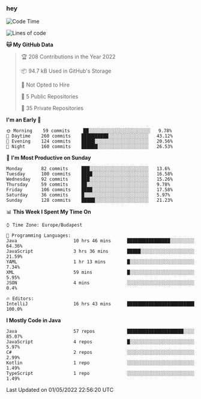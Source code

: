### hey

<!--START_SECTION:waka-->
![Code Time](http://img.shields.io/badge/Code%20Time-721%20hrs%2030%20mins-blue)

![Lines of code](https://img.shields.io/badge/From%20Hello%20World%20I%27ve%20Written-493%20Thousand%20lines%20of%20code-blue)

**🐱 My GitHub Data** 

> 🏆 208 Contributions in the Year 2022
 > 
> 📦 94.7 kB Used in GitHub's Storage 
 > 
> 🚫 Not Opted to Hire
 > 
> 📜 5 Public Repositories 
 > 
> 🔑 35 Private Repositories  
 > 
**I'm an Early 🐤** 

```text
🌞 Morning    59 commits     ██░░░░░░░░░░░░░░░░░░░░░░░   9.78% 
🌆 Daytime    260 commits    ██████████░░░░░░░░░░░░░░░   43.12% 
🌃 Evening    124 commits    █████░░░░░░░░░░░░░░░░░░░░   20.56% 
🌙 Night      160 commits    ██████░░░░░░░░░░░░░░░░░░░   26.53%

```
📅 **I'm Most Productive on Sunday** 

```text
Monday       82 commits     ███░░░░░░░░░░░░░░░░░░░░░░   13.6% 
Tuesday      100 commits    ████░░░░░░░░░░░░░░░░░░░░░   16.58% 
Wednesday    92 commits     ███░░░░░░░░░░░░░░░░░░░░░░   15.26% 
Thursday     59 commits     ██░░░░░░░░░░░░░░░░░░░░░░░   9.78% 
Friday       106 commits    ████░░░░░░░░░░░░░░░░░░░░░   17.58% 
Saturday     36 commits     █░░░░░░░░░░░░░░░░░░░░░░░░   5.97% 
Sunday       128 commits    █████░░░░░░░░░░░░░░░░░░░░   21.23%

```


📊 **This Week I Spent My Time On** 

```text
⌚︎ Time Zone: Europe/Budapest

💬 Programming Languages: 
Java                     10 hrs 46 mins      ████████████████░░░░░░░░░   64.36% 
JavaScript               3 hrs 36 mins       █████░░░░░░░░░░░░░░░░░░░░   21.59% 
YAML                     1 hr 13 mins        █░░░░░░░░░░░░░░░░░░░░░░░░   7.34% 
XML                      59 mins             █░░░░░░░░░░░░░░░░░░░░░░░░   5.95% 
JSON                     4 mins              ░░░░░░░░░░░░░░░░░░░░░░░░░   0.4%

🔥 Editors: 
IntelliJ                 16 hrs 43 mins      █████████████████████████   100.0%

```

**I Mostly Code in Java** 

```text
Java                     57 repos            █████████████████████░░░░   85.07% 
JavaScript               4 repos             █░░░░░░░░░░░░░░░░░░░░░░░░   5.97% 
C#                       2 repos             ░░░░░░░░░░░░░░░░░░░░░░░░░   2.99% 
Kotlin                   1 repo              ░░░░░░░░░░░░░░░░░░░░░░░░░   1.49% 
TypeScript               1 repo              ░░░░░░░░░░░░░░░░░░░░░░░░░   1.49%

```



 Last Updated on 01/05/2022 22:56:20 UTC
<!--END_SECTION:waka-->
